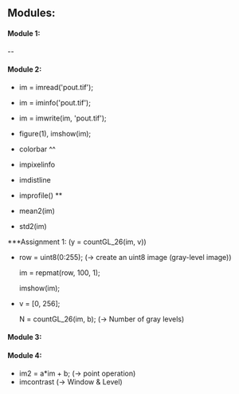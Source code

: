 ## Modules:


#### Module 1: 

--

#### Module 2:

- im = imread('pout.tif');
- im = iminfo('pout.tif');
- im = imwrite(im, 'pout.tif');

- figure(1), imshow(im);
- colorbar
^^
- impixelinfo
- imdistline
- improfile()
**
- mean2(im)
- std2(im)

***Assignment 1: (y = countGL_26(im, v))

- row = uint8(0:255); (-> create an uint8 image (gray-level image))

  im = repmat(row, 100, 1);
  
  imshow(im);

- v = [0, 256];

  N = countGL_26(im, b); (-> Number of gray levels)

#### Module 3:


#### Module 4:
- im2 = a*im + b; (-> point operation)
- imcontrast (-> Window & Level)


